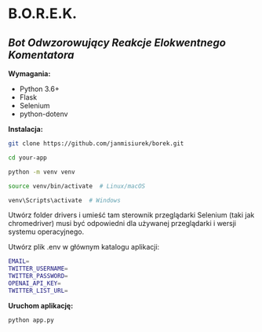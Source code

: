 # B.O.R.E.K. 
## _Bot Odwzorowujący Reakcje Elokwentnego Komentatora_

**Wymagania:**
- Python 3.6+
- Flask
- Selenium
- python-dotenv

**Instalacja:**
```sh
git clone https://github.com/janmisiurek/borek.git
```

```sh
cd your-app
```

```sh
python -m venv venv
```

```sh
source venv/bin/activate  # Linux/macOS
```

```sh
venv\Scripts\activate  # Windows
```


Utwórz folder drivers i umieść tam sterownik przeglądarki Selenium (taki jak chromedriver) musi być odpowiedni dla używanej przeglądarki i wersji systemu operacyjnego.

Utwórz plik .env w głównym katalogu aplikacji:
```sh
EMAIL=
TWITTER_USERNAME=
TWITTER_PASSWORD=
OPENAI_API_KEY=
TWITTER_LIST_URL=
```

**Uruchom aplikację:**
```sh
python app.py
```
